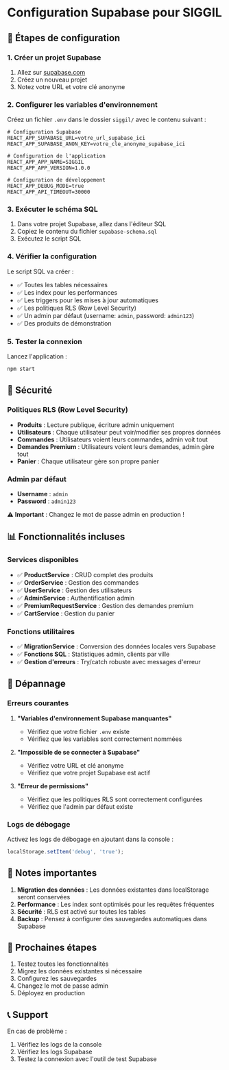 # Configuration Supabase pour SIGGIL

## 🚀 Étapes de configuration

### 1. Créer un projet Supabase

1. Allez sur [supabase.com](https://supabase.com)
2. Créez un nouveau projet
3. Notez votre URL et votre clé anonyme

### 2. Configurer les variables d'environnement

Créez un fichier `.env` dans le dossier `siggil/` avec le contenu suivant :

```env
# Configuration Supabase
REACT_APP_SUPABASE_URL=votre_url_supabase_ici
REACT_APP_SUPABASE_ANON_KEY=votre_cle_anonyme_supabase_ici

# Configuration de l'application
REACT_APP_APP_NAME=SIGGIL
REACT_APP_APP_VERSION=1.0.0

# Configuration de développement
REACT_APP_DEBUG_MODE=true
REACT_APP_API_TIMEOUT=30000
```

### 3. Exécuter le schéma SQL

1. Dans votre projet Supabase, allez dans l'éditeur SQL
2. Copiez le contenu du fichier `supabase-schema.sql`
3. Exécutez le script SQL

### 4. Vérifier la configuration

Le script SQL va créer :
- ✅ Toutes les tables nécessaires
- ✅ Les index pour les performances
- ✅ Les triggers pour les mises à jour automatiques
- ✅ Les politiques RLS (Row Level Security)
- ✅ Un admin par défaut (username: `admin`, password: `admin123`)
- ✅ Des produits de démonstration

### 5. Tester la connexion

Lancez l'application :
```bash
npm start
```

## 🔐 Sécurité

### Politiques RLS (Row Level Security)

- **Produits** : Lecture publique, écriture admin uniquement
- **Utilisateurs** : Chaque utilisateur peut voir/modifier ses propres données
- **Commandes** : Utilisateurs voient leurs commandes, admin voit tout
- **Demandes Premium** : Utilisateurs voient leurs demandes, admin gère tout
- **Panier** : Chaque utilisateur gère son propre panier

### Admin par défaut

- **Username** : `admin`
- **Password** : `admin123`

⚠️ **Important** : Changez le mot de passe admin en production !

## 📊 Fonctionnalités incluses

### Services disponibles

- ✅ **ProductService** : CRUD complet des produits
- ✅ **OrderService** : Gestion des commandes
- ✅ **UserService** : Gestion des utilisateurs
- ✅ **AdminService** : Authentification admin
- ✅ **PremiumRequestService** : Gestion des demandes premium
- ✅ **CartService** : Gestion du panier

### Fonctions utilitaires

- ✅ **MigrationService** : Conversion des données locales vers Supabase
- ✅ **Fonctions SQL** : Statistiques admin, clients par ville
- ✅ **Gestion d'erreurs** : Try/catch robuste avec messages d'erreur

## 🔧 Dépannage

### Erreurs courantes

1. **"Variables d'environnement Supabase manquantes"**
   - Vérifiez que votre fichier `.env` existe
   - Vérifiez que les variables sont correctement nommées

2. **"Impossible de se connecter à Supabase"**
   - Vérifiez votre URL et clé anonyme
   - Vérifiez que votre projet Supabase est actif

3. **"Erreur de permissions"**
   - Vérifiez que les politiques RLS sont correctement configurées
   - Vérifiez que l'admin par défaut existe

### Logs de débogage

Activez les logs de débogage en ajoutant dans la console :
```javascript
localStorage.setItem('debug', 'true');
```

## 📝 Notes importantes

1. **Migration des données** : Les données existantes dans localStorage seront conservées
2. **Performance** : Les index sont optimisés pour les requêtes fréquentes
3. **Sécurité** : RLS est activé sur toutes les tables
4. **Backup** : Pensez à configurer des sauvegardes automatiques dans Supabase

## 🎯 Prochaines étapes

1. Testez toutes les fonctionnalités
2. Migrez les données existantes si nécessaire
3. Configurez les sauvegardes
4. Changez le mot de passe admin
5. Déployez en production

## 📞 Support

En cas de problème :
1. Vérifiez les logs de la console
2. Vérifiez les logs Supabase
3. Testez la connexion avec l'outil de test Supabase


